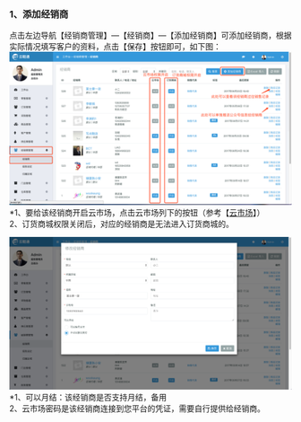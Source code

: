 ### 1、添加经销商

点击左边导航【经销商管理】—【经销商】—【添加经销商】可添加经销商，根据实际情况填写客户的资料，点击【保存】按钮即可，如下图：![](/assets/jxsgl-jxs-1.png)\*1、要给该经销商开启云市场，点击云市场列下的按钮（参考【[云市场](/yun-shi-chang.md)】）  
  2、订货商城权限关闭后，对应的经销商是无法进入订货商城的。

![](/assets/jxsgl-jxs-2.png)\*1、可以月结：该经销商是否支持月结，备用  
  2、云市场密码是该经销商连接到您平台的凭证，需要自行提供给经销商。

